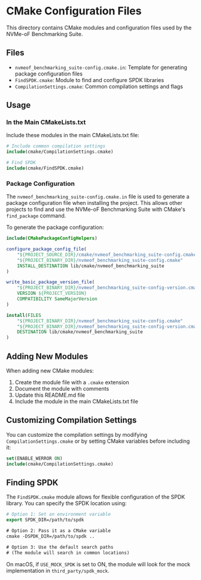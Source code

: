 # CMake Configuration Files

This directory contains CMake modules and configuration files used by the NVMe-oF Benchmarking Suite.

## Files

- `nvmeof_benchmarking_suite-config.cmake.in`: Template for generating package configuration files
- `FindSPDK.cmake`: Module to find and configure SPDK libraries
- `CompilationSettings.cmake`: Common compilation settings and flags

## Usage

### In the Main CMakeLists.txt

Include these modules in the main CMakeLists.txt file:

```cmake
# Include common compilation settings
include(cmake/CompilationSettings.cmake)

# Find SPDK
include(cmake/FindSPDK.cmake)
```

### Package Configuration

The `nvmeof_benchmarking_suite-config.cmake.in` file is used to generate a package configuration file when installing the project. This allows other projects to find and use the NVMe-oF Benchmarking Suite with CMake's `find_package` command.

To generate the package configuration:

```cmake
include(CMakePackageConfigHelpers)

configure_package_config_file(
    "${PROJECT_SOURCE_DIR}/cmake/nvmeof_benchmarking_suite-config.cmake.in"
    "${PROJECT_BINARY_DIR}/nvmeof_benchmarking_suite-config.cmake"
    INSTALL_DESTINATION lib/cmake/nvmeof_benchmarking_suite
)

write_basic_package_version_file(
    "${PROJECT_BINARY_DIR}/nvmeof_benchmarking_suite-config-version.cmake"
    VERSION ${PROJECT_VERSION}
    COMPATIBILITY SameMajorVersion
)

install(FILES
    "${PROJECT_BINARY_DIR}/nvmeof_benchmarking_suite-config.cmake"
    "${PROJECT_BINARY_DIR}/nvmeof_benchmarking_suite-config-version.cmake"
    DESTINATION lib/cmake/nvmeof_benchmarking_suite
)
```

## Adding New Modules

When adding new CMake modules:

1. Create the module file with a `.cmake` extension
2. Document the module with comments
3. Update this README.md file
4. Include the module in the main CMakeLists.txt file

## Customizing Compilation Settings

You can customize the compilation settings by modifying `CompilationSettings.cmake` or by setting CMake variables before including it:

```cmake
set(ENABLE_WERROR ON)
include(cmake/CompilationSettings.cmake)
```

## Finding SPDK

The `FindSPDK.cmake` module allows for flexible configuration of the SPDK library. You can specify the SPDK location using:

```cmake
# Option 1: Set an environment variable
export SPDK_DIR=/path/to/spdk

# Option 2: Pass it as a CMake variable
cmake -DSPDK_DIR=/path/to/spdk ..

# Option 3: Use the default search paths
# (The module will search in common locations)
```

On macOS, if `USE_MOCK_SPDK` is set to ON, the module will look for the mock implementation in `third_party/spdk_mock`.